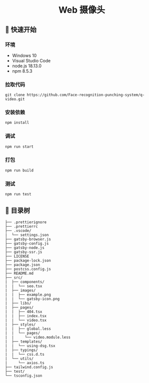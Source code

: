 <h1 align="center">
  Web 摄像头
</h1>

## 🚀 快速开始

### 环境

* Windows 10
* Visual Studio Code
* node.js 18.13.0
* npm 8.5.3

### 拉取代码

```
git clone https://github.com/Face-recognition-punching-system/q-video.git
```

### 安装依赖

```bash
npm install
```

### 调试

```bash
npm run start
```

### 打包

```bash
npm run build
```

### 测试

```bash
npm run test
```

## 🌲 目录树

```text
├── .prettierignore
├── .prettierrc
├── .vscode/
|  └── settings.json
├── gatsby-browser.js
├── gatsby-config.js
├── gatsby-node.js
├── gatsby-ssr.js
├── LICENSE
├── package-lock.json
├── package.json
├── postcss.config.js
├── README.md
├── src/
|  ├── components/
|  |  └── seo.tsx
|  ├── images/
|  |  ├── example.png
|  |  └── gatsby-icon.png
|  ├── libs/
|  ├── pages/
|  |  ├── 404.tsx
|  |  ├── index.tsx
|  |  └── video.tsx
|  ├── styles/
|  |  ├── global.less
|  |  └── pages/
|  |     └── video.module.less
|  ├── templates/
|  |  └── using-dsg.tsx
|  ├── typings/
|  |  └── css.d.ts
|  └── utils/
|     └── axios.ts
├── tailwind.config.js
├── test/
└── tsconfig.json
```

